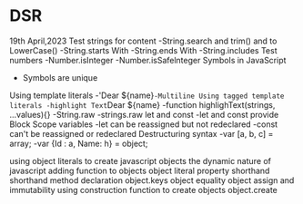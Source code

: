 # DSR

19th April,2023
Test strings for content
-String.search and trim() and to LowerCase()
-String.starts With
-String.ends With
-String.includes
Test numbers
-Number.isInteger
-Number.isSafelnteger
Symbols in JavaScript
- Symbols are unique


Using template literals
-'Dear ${name}`
-Multiline
Using tagged template literals
-highlight Text `Dear ${name}
-function highlighText(strings, ...values){}
-String.raw
-strings.raw
let and const
-let and const provide Block Scope variables
-let can be reassigned but not redeclared
-const can't be reassigned or redeclared
Destructuring syntax
-var [a, b, c] = array;
-var {Id : a, Name: h} = object;


using object literals to create javascript objects
the dynamic nature of javascript
adding function to objects
object literal property shorthand
shorthand method declaration
object.keys
object equality
object assign and immutability
using construction function to create objects
object.create
